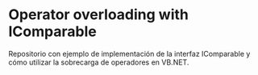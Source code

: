 # Operator overloading with IComparable
Repositorio con ejemplo de implementación de la interfaz IComparable y cómo utilizar la sobrecarga de operadores en VB.NET.
